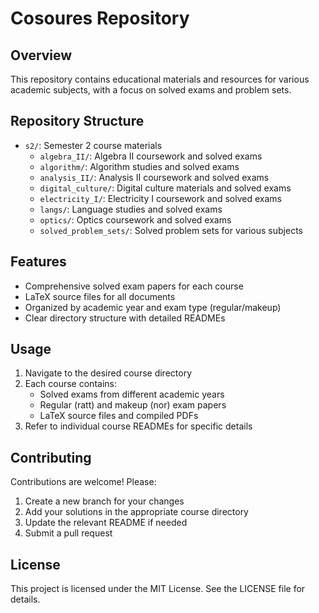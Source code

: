 # Cosoures Repository

## Overview
This repository contains educational materials and resources for various academic subjects, with a focus on solved exams and problem sets.

## Repository Structure
- `s2/`: Semester 2 course materials
  - `algebra_II/`: Algebra II coursework and solved exams
  - `algorithm/`: Algorithm studies and solved exams
  - `analysis_II/`: Analysis II coursework and solved exams
  - `digital_culture/`: Digital culture materials and solved exams
  - `electricity_I/`: Electricity I coursework and solved exams
  - `langs/`: Language studies and solved exams
  - `optics/`: Optics coursework and solved exams
  - `solved_problem_sets/`: Solved problem sets for various subjects

## Features
- Comprehensive solved exam papers for each course
- LaTeX source files for all documents
- Organized by academic year and exam type (regular/makeup)
- Clear directory structure with detailed READMEs

## Usage
1. Navigate to the desired course directory
2. Each course contains:
   - Solved exams from different academic years
   - Regular (ratt) and makeup (nor) exam papers
   - LaTeX source files and compiled PDFs
3. Refer to individual course READMEs for specific details

## Contributing
Contributions are welcome! Please:
1. Create a new branch for your changes
2. Add your solutions in the appropriate course directory
3. Update the relevant README if needed
4. Submit a pull request

## License
This project is licensed under the MIT License. See the LICENSE file for details.
